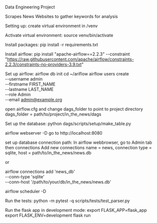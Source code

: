 Data Engineering Project

Scrapes News Websites to gather keywords for analysis

Setting up:
create virtual environment in /venv

Activate virtual environment:
source venv/bin/activate

Install packages:
pip install -r requirements.txt

Install airflow:
pip install "apache-airflow==2.2.3" --constraint "https://raw.githubusercontent.com/apache/airflow/constraints-2.2.3/constraints-no-providers-3.9.txt"

Set up airflow:
airflow db init
cd ~/ariflow
airflow users create \
 --username admin \
 --firstname FIRST_NAME \
 --lastname LAST_NAME \
 --role Admin \
 --email admin@example.org

open airflow.cfg and change dags_folder to point to project directory
dags_folder = path/to/project/in_the_news/dags

Set up the database:
python dags/scripts/setup/make_table.py

airflow webserver -D
go to http://localhost:8080

set up database connection path:
In airflow webbrowser, go to Admin tab then connections
Add new connections name = news, connection type = sqlite,
host = path/to/in_the_news/news.db

or

airflow connections add 'news_db' \
 --conn-type 'sqlite' \
 --conn-host '/path/to/your/db/in_the_news/news.db'

airflow scheduler -D

Run the tests:
python -m pytest -q scripts/tests/test_parser.py

Run the flask app in development mode:
export FLASK_APP=flask_app
export FLASK_ENV=development
flask run

